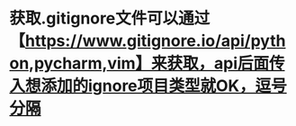 # 获取.gitignore文件可以通过【https://www.gitignore.io/api/python,pycharm,vim】来获取，api后面传入想添加的ignore项目类型就OK，逗号分隔
